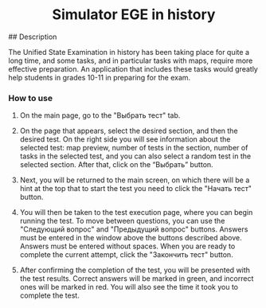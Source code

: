 <h1 align="center">Simulator EGE in history</h1>
## Description

The Unified State Examination in history has been taking place for quite a long time, and some tasks, and in particular tasks with maps, require more effective preparation. An application that includes these tasks would greatly help students in grades 10-11 in preparing for the exam.

### How to use
1. On the main page, go to the "Выбрать тест" tab.

1. On the page that appears, select the desired section, and then the desired test. On the right side you will see information about the selected test: map preview, number of tests in the section, number of tasks in the selected test, and you can also select a random test in the selected section. After that, click on the “Выбрать” button.

1. Next, you will be returned to the main screen, on which there will be a hint at the top that to start the test you need to click the "Начать тест" button.

1. You will then be taken to the test execution page, where you can begin running the test. To move between questions, you can use the "Следующий вопрос" and "Предыдущий вопрос" buttons. Answers must be entered in the window above the buttons described above. Answers must be entered without spaces. When you are ready to complete the current attempt, click the "Закончить тест" button.

1. After confirming the completion of the test, you will be presented with the test results. Correct answers will be marked in green, and incorrect ones will be marked in red. You will also see the time it took you to complete the test.

